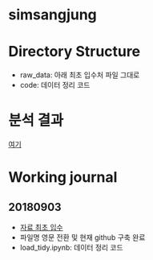 # simsangjung

# Directory Structure 

* raw_data: 아래 최초 입수처 파일 그대로 
* code: 데이터 정리 코드 

# 분석 결과 

[여기](https://nbviewer.jupyter.org/github/anarinsk/simsangjung/blob/master/code/load_tidy.ipynb)

# Working journal 

## 20180903 

* [자료 최초 입수](https://m.blog.naver.com/PostView.nhn?blogId=713sim&logNo=221350785950&proxyReferer=https%3A%2F%2Ft.co%2FQYfrnFqnnO%3Famp%3D1)
* 파일명 영문 전환 및 현재 github 구축 완료 
* load_tidy.ipynb: 데이터 정리 코드 
